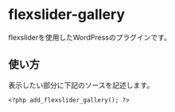 flexslider-gallery
==================

flexsliderを使用したWordPressのプラグインです。


使い方
------
表示したい部分に下記のソースを記述します。

    <?php add_flexslider_gallery(); ?>
